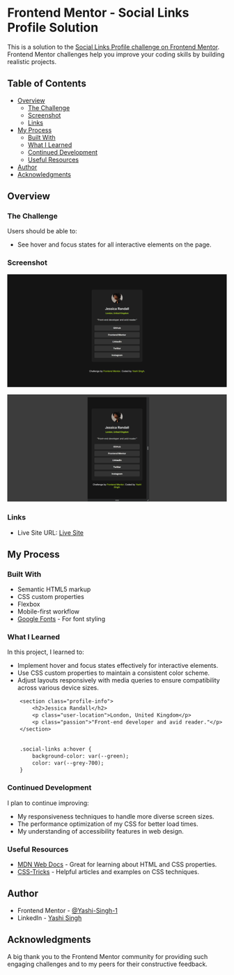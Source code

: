 # Frontend Mentor - Social Links Profile Solution

This is a solution to the [Social Links Profile challenge on Frontend Mentor](https://www.frontendmentor.io/challenges/social-links-profile-UG32l9m6dQ). Frontend Mentor challenges help you improve your coding skills by building realistic projects.

## Table of Contents

- [Overview](#overview)
  - [The Challenge](#the-challenge)
  - [Screenshot](#screenshot)
  - [Links](#links)
- [My Process](#my-process)
  - [Built With](#built-with)
  - [What I Learned](#what-i-learned)
  - [Continued Development](#continued-development)
  - [Useful Resources](#useful-resources)
- [Author](#author)
- [Acknowledgments](#acknowledgments)

## Overview

### The Challenge

Users should be able to:
- See hover and focus states for all interactive elements on the page.

### Screenshot

![Social Links Profile Desktop Preview](Desktop-Preview.png)

![Social Links Profile Mobile Preview](Mobile-Preview.png)

### Links

- Live Site URL: [Live Site](https://social-link-profile-by-yashi.netlify.app/)

## My Process

### Built With

- Semantic HTML5 markup
- CSS custom properties
- Flexbox
- Mobile-first workflow
- [Google Fonts](https://fonts.google.com/) - For font styling

### What I Learned

In this project, I learned to:
- Implement hover and focus states effectively for interactive elements.
- Use CSS custom properties to maintain a consistent color scheme.
- Adjust layouts responsively with media queries to ensure compatibility across various device sizes.

```
    <section class="profile-info">
        <h2>Jessica Randall</h2>
        <p class="user-location">London, United Kingdom</p>
        <p class="passion">"Front-end developer and avid reader."</p>
    </section>
```

<pre><code>
    .social-links a:hover {
        background-color: var(--green);
        color: var(--grey-700);
    }
</code></pre>

### Continued Development

I plan to continue improving:
- My responsiveness techniques to handle more diverse screen sizes.
- The performance optimization of my CSS for better load times.
- My understanding of accessibility features in web design.

### Useful Resources

- [MDN Web Docs](https://developer.mozilla.org/en-US/) - Great for learning about HTML and CSS properties.
- [CSS-Tricks](https://css-tricks.com/) - Helpful articles and examples on CSS techniques.

## Author

- Frontend Mentor - [@Yashi-Singh-1](https://www.frontendmentor.io/profile/Yashi-Singh-1)
- LinkedIn - [Yashi Singh](www.linkedin.com/in/yashi-singh-b4143a246)

## Acknowledgments

A big thank you to the Frontend Mentor community for providing such engaging challenges and to my peers for their constructive feedback.
